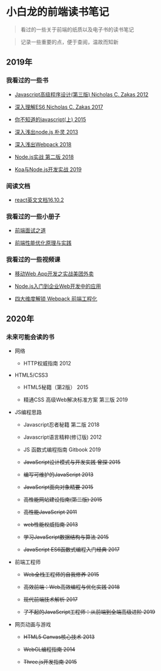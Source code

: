 # 小白龙的前端读书笔记

> 看过的一些关于前端的纸质以及电子书的读书笔记

> 记录一些重要的点，便于查阅，温故而知新

## 2019年

### 我看过的一些书

- [Javascript高级程序设计(第三版) Nicholas C. Zakas 2012](/books/professional-javascript.md)

- [深入理解ES6 Nicholas C. Zakas 2017](/books/understanding-es6.md)

- [你不知道的javascript(上) 2015](/books/you-don't-know-js1.md)

- [深入浅出node.js 朴灵 2013](/books/understanding-node.md)

- [深入浅出Webpack 2018](/books/understanding-webpack.md)

- [Node.js实战 第二版 2018](/books/node-in-action.md)

- [Koa与Node.js开发实战 2019](/books/koa-in-action.md)

### 阅读文档

- [react英文文档16.10.2](/docs/react.md)

### 我看过的一些小册子

- [前端面试之道](/booklet/fe-interview.md)

- [前端性能优化原理与实践](/booklet/optimize-performance.md)

### 我看过的一些视频课

- [移动Web App开发之实战美团外卖](/video_courses/webapp.md)

- [Node.js入门到企业Web开发中的应用]()

- [四大维度解锁 Webpack 前端工程化](/video_courses/webpack.md)

## 2020年

### 未来可能会读的书

- 网络

  - HTTP权威指南 2012

- HTML5/CSS3

  - HTML5秘籍（第2版） 2015

  - 精通CSS 高级Web解决标准方案 第三版 2019
  
- JS编程思路

  - Javascript忍者秘籍 第二版 2018

  - Javascript语言精粹(修订版) 2012

  - JS 函数式编程指南 Gitbook 2019

  - ~~JavaScript设计模式与开发实践 曾探 2015~~

  - ~~编写可维护的JavaScript 2013~~

  - ~~JavaScript面向对象精要 2015~~

  - ~~高性能网站建设指南(第二版) 2015~~

  - ~~高性能JavaScript 2011~~

  - ~~web性能权威指南 2013~~

  - ~~学习JavaScript数据结构与算法 2015~~

  - ~~JavaScript ES6函数式编程入门经典 2017~~
  
- 前端工程师

  - ~~Web全栈工程师的自我修养 2015~~

  - ~~高效前端：Web高效编程与优化实践 2018~~

  - ~~现代前端技术解析 2017~~

  - ~~了不起的JavaScript工程师：从前端到全端高级进阶 2019~~

- 网页动画与游戏

  - ~~HTML5 Canvas核心技术 2013~~

  - ~~WebGL编程指南 2014~~

  - ~~Three.js开发指南 2015~~
